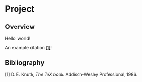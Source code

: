 # Project

## Overview

Hello, world!

An example citation [\[1\]](#ref-texbook)!

## Bibliography

<div id="refs" class="references csl-bib-body">

<div id="ref-texbook" class="csl-entry">

<span class="csl-left-margin">\[1\] </span><span
class="csl-right-inline">D. E. Knuth, *The TeX book*. Addison-Wesley
Professional, 1986.</span>

</div>

</div>
